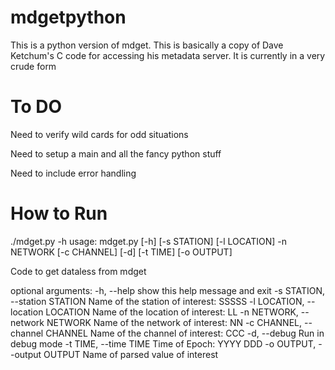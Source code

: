 mdgetpython
===========

This is a python version of mdget.  This is basically a copy of 
Dave Ketchum's C code for accessing his metadata server.  It is currently
in a very crude form

To DO
===========

Need to verify wild cards for odd situations

Need to setup a main and all the fancy python stuff

Need to include error handling


How to Run
===========
./mdget.py -h
usage: mdget.py [-h] [-s STATION] [-l LOCATION] -n NETWORK [-c CHANNEL] [-d]
                [-t TIME] [-o OUTPUT]

Code to get dataless from mdget

optional arguments:
  -h, --help            show this help message and exit
  -s STATION, --station STATION
                        Name of the station of interest: SSSSS
  -l LOCATION, --location LOCATION
                        Name of the location of interest: LL
  -n NETWORK, --network NETWORK
                        Name of the network of interest: NN
  -c CHANNEL, --channel CHANNEL
                        Name of the channel of interest: CCC
  -d, --debug           Run in debug mode
  -t TIME, --time TIME  Time of Epoch: YYYY DDD
  -o OUTPUT, --output OUTPUT
                        Name of parsed value of interest


